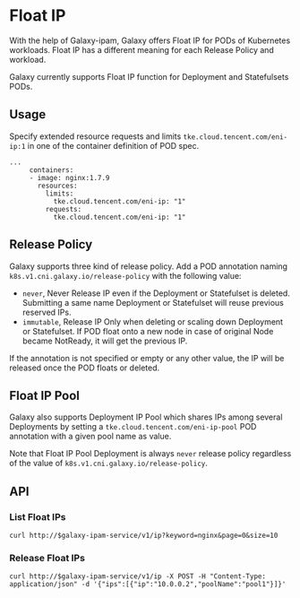 # Float IP

With the help of Galaxy-ipam, Galaxy offers Float IP for PODs of Kubernetes workloads. Float IP has a different meaning for each Release Policy and workload.

Galaxy currently supports Float IP function for Deployment and Statefulsets PODs.

## Usage

Specify extended resource requests and limits `tke.cloud.tencent.com/eni-ip:1` in one of the container definition of POD spec.

```
...
     containers:
     - image: nginx:1.7.9
       resources:
         limits:
           tke.cloud.tencent.com/eni-ip: "1"
         requests:
           tke.cloud.tencent.com/eni-ip: "1"
```

## Release Policy

Galaxy supports three kind of release policy. Add a POD annotation naming `k8s.v1.cni.galaxy.io/release-policy` with the following value:

- `never`, Never Release IP even if the Deployment or Statefulset is deleted. Submitting a same name Deployment or Statefulset will reuse previous reserved IPs. 
- `immutable`, Release IP Only when deleting or scaling down Deployment or Statefulset. If POD float onto a new node in case of original Node became NotReady, it will get the previous IP.

If the annotation is not specified or empty or any other value, the IP will be released once the POD floats or deleted.

## Float IP Pool

Galaxy also supports Deployment IP Pool which shares IPs among several Deployments by setting a `tke.cloud.tencent.com/eni-ip-pool` POD annotation with a given pool name as value.

Note that Float IP Pool Deployment is always `never` release policy regardless of the value of `k8s.v1.cni.galaxy.io/release-policy`.

## API

### List Float IPs

```
curl http://$galaxy-ipam-service/v1/ip?keyword=nginx&page=0&size=10
```

### Release Float IPs

```
curl http://$galaxy-ipam-service/v1/ip -X POST -H "Content-Type: application/json" -d '{"ips":[{"ip":"10.0.0.2","poolName":"pool1"}]}'
```
